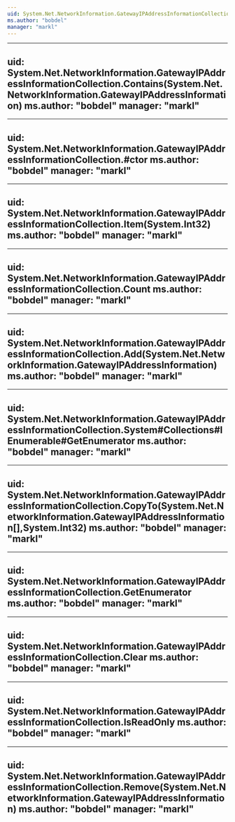 ```yaml
---
uid: System.Net.NetworkInformation.GatewayIPAddressInformationCollection
ms.author: "bobdel"
manager: "markl"
---
```


---
uid: System.Net.NetworkInformation.GatewayIPAddressInformationCollection.Contains(System.Net.NetworkInformation.GatewayIPAddressInformation)
ms.author: "bobdel"
manager: "markl"
---

---
uid: System.Net.NetworkInformation.GatewayIPAddressInformationCollection.#ctor
ms.author: "bobdel"
manager: "markl"
---

---
uid: System.Net.NetworkInformation.GatewayIPAddressInformationCollection.Item(System.Int32)
ms.author: "bobdel"
manager: "markl"
---

---
uid: System.Net.NetworkInformation.GatewayIPAddressInformationCollection.Count
ms.author: "bobdel"
manager: "markl"
---

---
uid: System.Net.NetworkInformation.GatewayIPAddressInformationCollection.Add(System.Net.NetworkInformation.GatewayIPAddressInformation)
ms.author: "bobdel"
manager: "markl"
---

---
uid: System.Net.NetworkInformation.GatewayIPAddressInformationCollection.System#Collections#IEnumerable#GetEnumerator
ms.author: "bobdel"
manager: "markl"
---

---
uid: System.Net.NetworkInformation.GatewayIPAddressInformationCollection.CopyTo(System.Net.NetworkInformation.GatewayIPAddressInformation[],System.Int32)
ms.author: "bobdel"
manager: "markl"
---

---
uid: System.Net.NetworkInformation.GatewayIPAddressInformationCollection.GetEnumerator
ms.author: "bobdel"
manager: "markl"
---

---
uid: System.Net.NetworkInformation.GatewayIPAddressInformationCollection.Clear
ms.author: "bobdel"
manager: "markl"
---

---
uid: System.Net.NetworkInformation.GatewayIPAddressInformationCollection.IsReadOnly
ms.author: "bobdel"
manager: "markl"
---

---
uid: System.Net.NetworkInformation.GatewayIPAddressInformationCollection.Remove(System.Net.NetworkInformation.GatewayIPAddressInformation)
ms.author: "bobdel"
manager: "markl"
---
